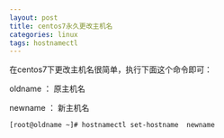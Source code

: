 ```yaml
---
layout: post
title: centos7永久更改主机名
categories: linux 
tags: hostnamectl
---
```


在centos7下更改主机名很简单，执行下面这个命令即可：

oldname ： 原主机名

newname ： 新主机名

```
[root@oldname ~]# hostnamectl set-hostname  newname
```